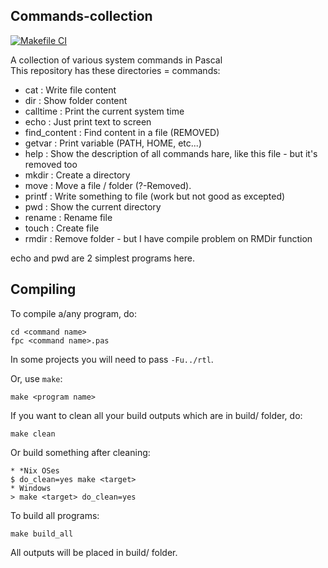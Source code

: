 ## Commands-collection
[![Makefile CI](https://github.com/lebao3105/Commands-collection/actions/workflows/makefile.yml/badge.svg)](https://github.com/lebao3105/Commands-collection/actions/workflows/makefile.yml)

A collection of various system commands in Pascal <br>
This repository has these directories = commands:
* cat                 : Write file content
* dir                 : Show folder content
* calltime            : Print the current system time
* echo                : Just print text to screen
* find_content        : Find content in a file (REMOVED)
* getvar              : Print variable (PATH, HOME, etc...)
* help                : Show the description of all commands hare, like this file - but it's removed too
* mkdir               : Create a directory
* move                : Move a file / folder (?-Removed).
* printf              : Write something to file (work but not good as excepted)
* pwd                 : Show the current directory 
* rename              : Rename file
* touch               : Create file
* rmdir               : Remove folder - but I have compile problem on RMDir function

echo and pwd are 2 simplest programs here.

## Compiling
To compile a/any program, do:
```
cd <command name>
fpc <command name>.pas
```
In some projects you will need to pass ```-Fu../rtl```.

Or, use ```make```:
```
make <program name>
```
If you want to clean all your build outputs which are in build/ folder, do:
```
make clean
```
Or build something after cleaning:
```
* *Nix OSes
$ do_clean=yes make <target>
* Windows
> make <target> do_clean=yes
```

To build all programs:
```
make build_all
```

All outputs will be placed in build/ folder.
